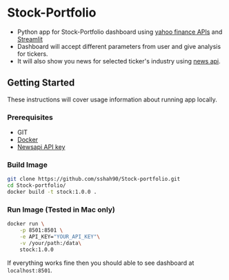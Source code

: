 # Stock-Portfolio 

- Python app for Stock-Portfolio dashboard using [yahoo finance APIs](https://github.com/ranaroussi/yfinance) and [Streamlit](https://www.streamlit.io/)
- Dashboard will accept different parameters from user and give analysis for tickers.
- It will also show you news for selected ticker's industry using [news api](https://newsapi.org/).

## Getting Started

These instructions will cover usage information about running app locally. 

### Prerequisites
* GIT 
* [Docker](https://www.docker.com/products/docker-desktop)
* [Newsapi API key](https://newsapi.org/)

### Build Image
```bash
git clone https://github.com/sshah90/Stock-portfolio.git
cd Stock-portfolio/
docker build -t stock:1.0.0 .
```
### Run Image (Tested in Mac only)

```bash
docker run \
    -p 8501:8501 \
    -e API_KEY="YOUR_API_KEY"\
    -v /your/path:/data\
    stock:1.0.0 
```
If everything works fine then you should able to see dashboard at `localhost:8501`.